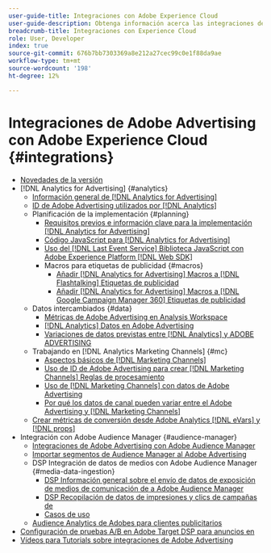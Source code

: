 ```yaml
---
user-guide-title: Integraciones con Adobe Experience Cloud
user-guide-description: Obtenga información acerca las integraciones de Advertising DSP y Advertising Search con otros productos y servicios de Adobe Experience Cloud.
breadcrumb-title: Integraciones con Experience Cloud
role: User, Developer
index: true
source-git-commit: 676b7bb7303369a8e212a27cec99c0e1f88da9ae
workflow-type: tm+mt
source-wordcount: '198'
ht-degree: 12%

---
```



# Integraciones de Adobe Advertising con Adobe Experience Cloud {#integrations}

<!--  ADD LATER: and Adobe Experience Platform -->

+ [Novedades de la versión](/help/integrations/home.md)
+ [!DNL Analytics for Advertising] {#analytics}
   + [Información general de [!DNL Analytics for Advertising]](/help/integrations/analytics/overview.md)
   + [ID de Adobe Advertising utilizados por [!DNL Analytics]](/help/integrations/analytics/ids.md)
   + Planificación de la implementación {#planning}
      + [Requisitos previos e información clave para la implementación [!DNL Analytics for Advertising]](/help/integrations/analytics/prerequisites.md)
      + [Código JavaScript para [!DNL Analytics for Advertising]](/help/integrations/analytics/javascript.md)
      + [Uso del [!DNL Last Event Service] Biblioteca JavaScript con Adobe Experience Platform [!DNL Web SDK]](/help/integrations/analytics/web-sdk.md)
      + Macros para etiquetas de publicidad {#macros}
         + [Añadir [!DNL Analytics for Advertising] Macros a [!DNL Flashtalking] Etiquetas de publicidad](/help/integrations/analytics/macros-flashtalking.md)
         + [Añadir [!DNL Analytics for Advertising] Macros a [!DNL Google Campaign Manager 360] Etiquetas de publicidad](/help/integrations/analytics/macros-google-campaign-manager.md)
   + Datos intercambiados {#data}
      + [Métricas de Adobe Advertising en Analysis Workspace](/help/integrations/analytics/advertising-metrics-in-analytics.md)
      + [[!DNL Analytics] Datos en Adobe Advertising](/help/integrations/analytics/analytics-data-in-advertising.md)
      + [Variaciones de datos previstas entre [!DNL Analytics] y ADOBE ADVERTISING](/help/integrations/analytics/data-variances.md)
   + Trabajando en [!DNL Analytics Marketing Channels] {#mc}
      + [Aspectos básicos de [!DNL Marketing Channels]](/help/integrations/analytics/marketing-channels/mc-overview.md)
      + [Uso de ID de Adobe Advertising para crear [!DNL Marketing Channels] Reglas de procesamiento](/help/integrations/analytics/marketing-channels/mc-ids.md)
      + [Uso de [!DNL Marketing Channels] con datos de Adobe Advertising](/help/integrations/analytics/marketing-channels/mc-ac-data.md)
      + [Por qué los datos de canal pueden variar entre el Adobe Advertising y [!DNL Marketing Channels]](/help/integrations/analytics/marketing-channels/mc-data-variances.md)
   + [Crear métricas de conversión desde Adobe Analytics [!DNL eVars] y [!DNL props]](/help/integrations/analytics/conversion-metrics-from-evars.md)
+ Integración con Adobe Audience Manager {#audience-manager}
   + [Integraciones de Adobe Advertising con Adobe Audience Manager](/help/integrations/audience-manager/overview.md)
   + [Importar segmentos de Audience Manager al Adobe Advertising](/help/integrations/audience-manager/import-audiences.md)
   + DSP Integración de datos de medios con Adobe Audience Manager {#media-data-ingestion}
      + [DSP Información general sobre el envío de datos de exposición de medios de comunicación de a Adobe Audience Manager](/help/integrations/audience-manager/media-data-integration/overview.md)
      + [DSP Recopilación de datos de impresiones y clics de campañas de](/help/integrations/audience-manager/media-data-integration/collect.md)
      + [Casos de uso](/help/integrations/audience-manager/media-data-integration/use-cases.md)
   + [Audience Analytics de Adobes para clientes publicitarios](/help/integrations/audience-manager/audience-analytics.md)
+ [Configuración de pruebas A/B en Adobe Target DSP para anuncios en](/help/integrations/target/ab-tests-dsp.md)
+ [Vídeos para Tutorials sobre integraciones de Adobe Advertising](https://experienceleague.adobe.com/docs/advertising-learn/tutorials/overview.html)<!-- rename if the tutorials TOC structure changes -->
